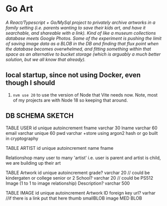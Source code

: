# Go Art

*A React/Typescript + Go/MySql project to privately archive artworks in a family setting (i.e. parents wanting to save their kids art, and have it searchable, and shareable with a link). Kind of like a museum collections database meets Google Photos. Some of the experiment is pushing the limit of saving image data as a BLOB in the DB and finding that flux point when the database becomes overwhelmed, and fitting something within that space as an alternative to bucket storage (which is arguably a much better solution, but we all know that already).*


## local startup, since not using Docker, even though I should
1. `nvm use 20` 
    to use the version of Node that Vite needs now. Note, most of my projects are with Node 18 so keeping that around.


## DB SCHEMA SKETCH

TABLE USER
id unique autoincrement
fname varchar 30
lname varchar 60
email varchar unique 60
pwd varchar +store using argon2 hash or go built in cryptography

TABLE ARTIST
id unique autoincrement
name fname

Relationshop
many user to many 'artist' i.e. user is parent and artist is child, we are building up their art

TABLE Artwork
id unique autoincrement
grade? varchar 20 // could be kindergaten or college senior or 2
School? varchar 20 // could be PS512
Image (1 to 1 to image relationship)
Description? varchar 500

TABLE IMAGE
id unique autoincrement
Artwork ID foreign key
url? varhar //if there is a link put that here
thumb smallBLOB
image MED BLOB


